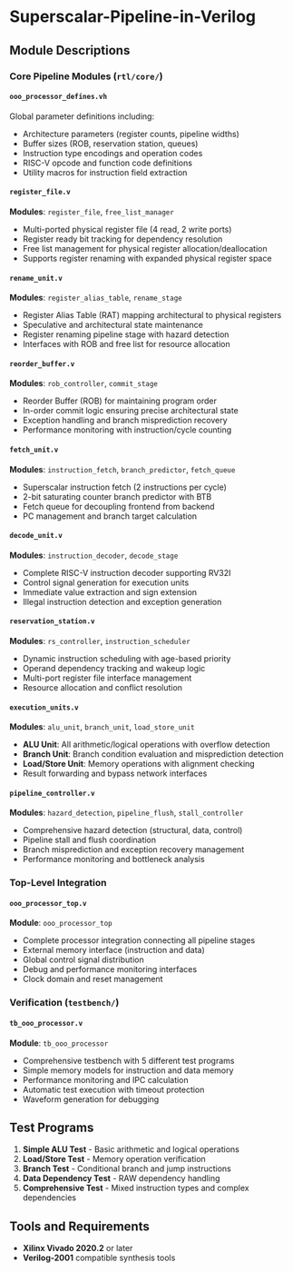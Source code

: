 # Superscalar-Pipeline-in-Verilog
## Module Descriptions

### Core Pipeline Modules (`rtl/core/`)

#### `ooo_processor_defines.vh`
Global parameter definitions including:
- Architecture parameters (register counts, pipeline widths)
- Buffer sizes (ROB, reservation station, queues)
- Instruction type encodings and operation codes
- RISC-V opcode and function code definitions
- Utility macros for instruction field extraction

#### `register_file.v`
**Modules**: `register_file`, `free_list_manager`
- Multi-ported physical register file (4 read, 2 write ports)
- Register ready bit tracking for dependency resolution
- Free list management for physical register allocation/deallocation
- Supports register renaming with expanded physical register space

#### `rename_unit.v`
**Modules**: `register_alias_table`, `rename_stage`
- Register Alias Table (RAT) mapping architectural to physical registers
- Speculative and architectural state maintenance
- Register renaming pipeline stage with hazard detection
- Interfaces with ROB and free list for resource allocation

#### `reorder_buffer.v`
**Modules**: `rob_controller`, `commit_stage`
- Reorder Buffer (ROB) for maintaining program order
- In-order commit logic ensuring precise architectural state
- Exception handling and branch misprediction recovery
- Performance monitoring with instruction/cycle counting

#### `fetch_unit.v`
**Modules**: `instruction_fetch`, `branch_predictor`, `fetch_queue`
- Superscalar instruction fetch (2 instructions per cycle)
- 2-bit saturating counter branch predictor with BTB
- Fetch queue for decoupling frontend from backend
- PC management and branch target calculation

#### `decode_unit.v`
**Modules**: `instruction_decoder`, `decode_stage`
- Complete RISC-V instruction decoder supporting RV32I
- Control signal generation for execution units
- Immediate value extraction and sign extension
- Illegal instruction detection and exception generation

#### `reservation_station.v`
**Modules**: `rs_controller`, `instruction_scheduler`
- Dynamic instruction scheduling with age-based priority
- Operand dependency tracking and wakeup logic
- Multi-port register file interface management
- Resource allocation and conflict resolution

#### `execution_units.v`
**Modules**: `alu_unit`, `branch_unit`, `load_store_unit`
- **ALU Unit**: All arithmetic/logical operations with overflow detection
- **Branch Unit**: Branch condition evaluation and misprediction detection
- **Load/Store Unit**: Memory operations with alignment checking
- Result forwarding and bypass network interfaces

#### `pipeline_controller.v`
**Modules**: `hazard_detection`, `pipeline_flush`, `stall_controller`
- Comprehensive hazard detection (structural, data, control)
- Pipeline stall and flush coordination
- Branch misprediction and exception recovery management
- Performance monitoring and bottleneck analysis

### Top-Level Integration

#### `ooo_processor_top.v`
**Module**: `ooo_processor_top`
- Complete processor integration connecting all pipeline stages
- External memory interface (instruction and data)
- Global control signal distribution
- Debug and performance monitoring interfaces
- Clock domain and reset management

### Verification (`testbench/`)

#### `tb_ooo_processor.v`
**Module**: `tb_ooo_processor`
- Comprehensive testbench with 5 different test programs
- Simple memory models for instruction and data memory
- Performance monitoring and IPC calculation
- Automatic test execution with timeout protection
- Waveform generation for debugging

## Test Programs

1. **Simple ALU Test** - Basic arithmetic and logical operations
2. **Load/Store Test** - Memory operation verification
3. **Branch Test** - Conditional branch and jump instructions
4. **Data Dependency Test** - RAW dependency handling
5. **Comprehensive Test** - Mixed instruction types and complex dependencies

## Tools and Requirements

- **Xilinx Vivado 2020.2** or later
- **Verilog-2001** compatible synthesis tools
